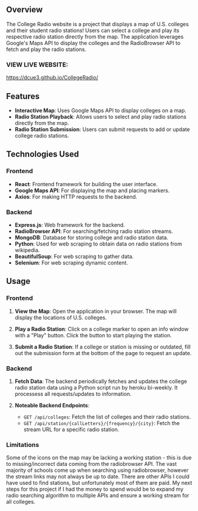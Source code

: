 ## Overview

The College Radio website is a project that displays a map of U.S. colleges and their student radio stations! Users can select a college and play its respective radio station directly from the map. The application leverages Google's Maps API to display the colleges and the RadioBrowser API to fetch and play the radio stations. 
### VIEW LIVE WEBSITE:
https://dcue3.github.io/CollegeRadio/

## Features

- **Interactive Map**: Uses Google Maps API to display colleges on a map.
- **Radio Station Playback**: Allows users to select and play radio stations directly from the map.
- **Radio Station Submission**: Users can submit requests to add or update college radio stations.

## Technologies Used

### Frontend

- **React**: Frontend framework for building the user interface.
- **Google Maps API**: For displaying the map and placing markers.
- **Axios**: For making HTTP requests to the backend.

### Backend

- **Express.js**: Web framework for the backend.
- **RadioBrowser API**: For searching/fetching radio station streams.
- **MongoDB**: Database for storing college and radio station data.
- **Python**: Used for web scraping to obtain data on radio stations from wikipedia.
- **BeautifulSoup**: For web scraping to gather data.
- **Selenium**: For web scraping dynamic content.



## Usage

### Frontend

1. **View the Map**: Open the application in your browser. The map will display the locations of U.S. colleges.

2. **Play a Radio Station**: Click on a college marker to open an info window with a "Play" button. Click the button to start playing the station.

3. **Submit a Radio Station**: If a college or station is missing or outdated, fill out the submission form at the bottom of the page to request an update.

### Backend

1. **Fetch Data**: The backend periodically fetches and updates the college radio station data using a Python script run by heroku bi-weekly. It processess all requests/updates to information.

2. **Noteable Backend Endpoints**:
    - `GET /api/colleges`: Fetch the list of colleges and their radio stations.
    - `GET /api/station/{callLetters}/{frequency}/{city}`: Fetch the stream URL for a specific radio station.

### Limitations
Some of the icons on the map may be lacking a working station - this is due to missing/incorrect data coming from the radiobrowser API. The vast majority of schools come up when searching using radiobrowser, however the stream links may not always be up to date. 
There are other APIs I could have used to find stations, but unfortunately most of them are paid. My next steps for this project if I had the money to spend would be to expand my radio searching algorithm to multiple APIs and ensure a working stream for all colleges.